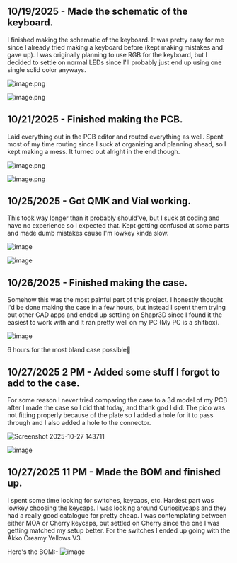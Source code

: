<!--
  ===================    !!READ THIS NOTICE!!   ====================
  DO NOT edit this file manually. Your changes WILL BE OVERWRITTEN!
  This journal is auto generated and updated by Hack Club Blueprint.
  To edit this file, please edit your journal entries on Blueprint.
  ==================================================================
-->

## 10/19/2025 - Made the schematic of the keyboard.  

I finished making the schematic of the keyboard. It was pretty easy for me since I already tried making a keyboard before (kept making mistakes and gave up). I was originally planning to use RGB for the keyboard, but I decided to settle on normal LEDs since I'll probably just end up using one single solid color anyways.

![image.png](https://blueprint.hackclub.com/user-attachments/blobs/proxy/eyJfcmFpbHMiOnsiZGF0YSI6MzA1OSwicHVyIjoiYmxvYl9pZCJ9fQ==--a52778646d6613ec78fe17c28c9653f9cf630a5b/image.png)




![image.png](https://blueprint.hackclub.com/user-attachments/blobs/proxy/eyJfcmFpbHMiOnsiZGF0YSI6MzA1NSwicHVyIjoiYmxvYl9pZCJ9fQ==--2989c3261166783b6c6c91181f2aa6ca21aa2056/image.png)
  

## 10/21/2025 - Finished making the PCB.  

Laid everything out in the PCB editor and routed everything as well. Spent most of my time routing since I suck at organizing and planning ahead, so I kept making a mess. It turned out alright in the end though.

![image.png](https://blueprint.hackclub.com/user-attachments/blobs/proxy/eyJfcmFpbHMiOnsiZGF0YSI6Mzc4MCwicHVyIjoiYmxvYl9pZCJ9fQ==--01091bc7af9c030d8d709c1a21b88c42b5b79343/image.png)

![image.png](https://blueprint.hackclub.com/user-attachments/blobs/proxy/eyJfcmFpbHMiOnsiZGF0YSI6Mzc4MSwicHVyIjoiYmxvYl9pZCJ9fQ==--aaed1e3814684ab8c1ddcc4263c40f31f6ecf329/image.png)

   

## 10/25/2025 - Got QMK and Vial working.  

This took way longer than it probably should've, but I suck at coding and have no experience so I expected that. Kept getting confused at some parts and made dumb mistakes cause I'm lowkey kinda slow.

![image](https://blueprint.hackclub.com/user-attachments/blobs/proxy/eyJfcmFpbHMiOnsiZGF0YSI6NTQ0MywicHVyIjoiYmxvYl9pZCJ9fQ==--4d4bac4d11dfd86f2aec938a92ce43cade4be21a/image.png)


![image](https://blueprint.hackclub.com/user-attachments/blobs/proxy/eyJfcmFpbHMiOnsiZGF0YSI6NTQ0MiwicHVyIjoiYmxvYl9pZCJ9fQ==--9be0487fb8da43232751c3566e62d08c90e0268f/image.png)
  

## 10/26/2025 - Finished making the case.  

Somehow this was the most painful part of this project. I honestly thought I'd be done making the case in a few hours, but instead I spent them trying out other CAD apps and ended up settling on Shapr3D since I found it the easiest to work with and It ran pretty well on my PC (My PC is a shitbox).

![image](https://blueprint.hackclub.com/user-attachments/blobs/proxy/eyJfcmFpbHMiOnsiZGF0YSI6NTcyOSwicHVyIjoiYmxvYl9pZCJ9fQ==--2b515b893e3c74e4cb07a52ed6bc1d10e50d51d6/image.png)

6 hours for the most bland case possible🙏

  

## 10/27/2025 2 PM - Added some stuff I forgot to add to the case.  

For some reason I never tried comparing the case to a 3d model of my PCB after I made the case so I did that today, and thank god I did. The pico was not fitting properly because of the plate so I added a hole for it to pass through and I also added a hole to the connector.

![Screenshot 2025-10-27 143711](https://blueprint.hackclub.com/user-attachments/blobs/proxy/eyJfcmFpbHMiOnsiZGF0YSI6NTkwNSwicHVyIjoiYmxvYl9pZCJ9fQ==--e59d7e1db8675af5b4cf0f89626801d421a8585d/Screenshot%202025-10-27%20143711.png)

![image](https://blueprint.hackclub.com/user-attachments/blobs/proxy/eyJfcmFpbHMiOnsiZGF0YSI6NjAyNSwicHVyIjoiYmxvYl9pZCJ9fQ==--29fcdb28d1ff804bed1323802c63541c0ab8e789/image.png)


  

## 10/27/2025 11 PM - Made the BOM and finished up.  

I spent some time looking for switches, keycaps, etc. Hardest part was lowkey choosing the keycaps. I was looking around Curiositycaps and they had a really good catalogue for pretty cheap. I was contemplating between either MOA or Cherry keycaps, but settled on Cherry since the one I was getting matched my setup better. For the switches I ended up going with the Akko Creamy Yellows V3.

Here's the BOM:-
![image](https://blueprint.hackclub.com/user-attachments/blobs/proxy/eyJfcmFpbHMiOnsiZGF0YSI6NjAyNCwicHVyIjoiYmxvYl9pZCJ9fQ==--af25bb9cf7e37bfe3c784d1091f6071ec7caabf5/image.png)

   

